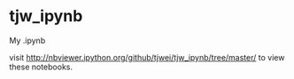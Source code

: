 tjw_ipynb
=========

My .ipynb

visit http://nbviewer.ipython.org/github/tjwei/tjw_ipynb/tree/master/ to view these notebooks.
